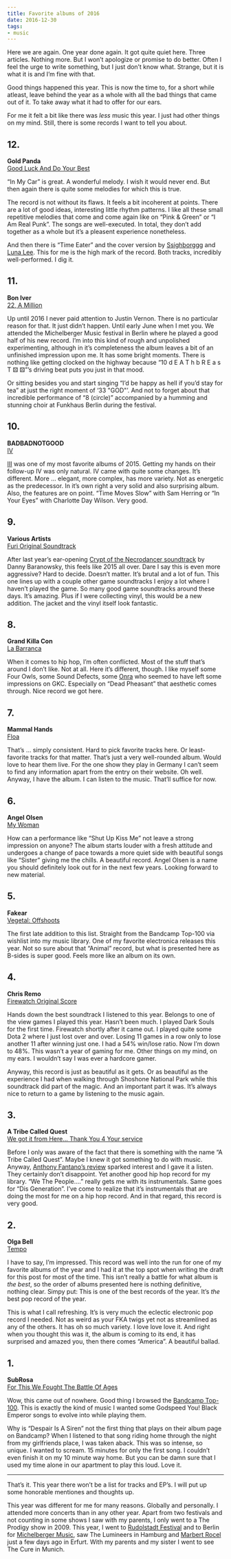 ```yaml
---
title: Favorite albums of 2016
date: 2016-12-30
tags:
- music
---
```

Here we are again. One year done again. It got quite quiet here. Three articles. Nothing more. But I won’t apologize or promise to do better. Often I feel the urge to write something, but I just don’t know what. Strange, but it is what it is and I’m fine with that.

<!--more-->

Good things happened this year. This is now the time to, for a short while atleast, leave behind the year as a whole with all the bad things that came out of it. To take away what it had to offer for our ears.

For me it felt a bit like there was *less* music this year. I just had other things on my mind. Still, there is some records I want to tell you about.



## 12.

**Gold Panda**<br>
[Good Luck And Do Your Best](https://goldpanda.bandcamp.com/album/good-luck-and-do-your-best)

“In My Car” is great. A wonderful melody. I wish it would never end. But then again there is quite some melodies for which this is true.

The record is not without its flaws. It feels a bit incoherent at points. There are a lot of good ideas, interesting little rhythm patterns. I like all these small repetitive melodies that come and come again like on “Pink & Green” or “I Am Real Punk”. The songs are well-executed. In total, they don’t add together as a whole but it’s a pleasent experience nonetheless.

And then there is “Time Eater” and the cover version by [Ssighborggg](https://ssighborggg.bandcamp.com) and [Luna Lee](https://www.youtube.com/user/luna422422). This for me is the high mark of the record. Both tracks, incredibly well-performed. I dig it.



## 11.

**Bon Iver**<br>
[22, A Million](https://boniver.bandcamp.com/album/22-a-million)

Up until 2016 I never paid attention to Justin Vernon. There is no particular reason for that. It just didn’t happen. Until early June when I met you. We attended the Michelberger Music festival in Berlin where he played a good half of his new record. I’m into this kind of rough and unpolished experimenting, although in it’s completeness the album leaves a bit of an unfinished impression upon me. It has some bright moments. There is nothing like getting clocked on the highway because “10 d E A T h b R E a s T ⚄ ⚄”’s driving beat puts you just in that mood.

Or sitting besides you and start singing “I’d be happy as hell if you’d stay for tea” at just the right moment of ‘33 "GOD"’. And not to forget about that incredible performance of “8 (circle)” accompanied by a humming and stunning choir at Funkhaus Berlin during the festival.



## 10.

**BADBADNOTGOOD**<br>
[IV](https://badbadnotgoodil.bandcamp.com/album/iv)

[III](https://badbadnotgoodil.bandcamp.com/album/iii) was one of my most favorite albums of 2015. Getting my hands on their follow-up IV was only natural. IV came with quite some changes. It’s different. More … elegant, more complex, has more variety. Not as energetic as the predecessor. In it’s own right a very solid and also surprising album. Also, the features are on point. “Time Moves Slow” with Sam Herring or “In Your Eyes” with Charlotte Day Wilson. Very good.



## 9.

**Various Artists**<br>
[Furi Original Soundtrack](https://furi.bandcamp.com/album/furi-original-soundtrack)

After last year’s ear-opening [Crypt of the Necrodancer soundtrack](https://dbsoundworks.bandcamp.com/album/crypt-of-the-necrodancer-ost) by Danny Baranowsky, this feels like 2015 all over. Dare I say this is even more aggressive? Hard to decide. Doesn’t matter. It’s brutal and a lot of fun. This one lines up with a couple other game soundtracks I enjoy a lot where I haven’t played the game. So many good game soundtracks around these days. It’s amazing. Plus if I were collecting vinyl, this would be a new addition. The jacket and the vinyl itself look fantastic.



## 8.

**Grand Killa Con**<br>
[La Barranca](https://drmdlr.bandcamp.com/album/la-barranca)

When it comes to hip hop, I’m often conflicted. Most of the stuff that’s around I don’t like. Not at all. Here it’s different, though. I like myself some Four Owls, some Sound Defects, some [Onra](https://onra.bandcamp.com) who seemed to have left some impressions on GKC. Especially on “Dead Pheasant” that aesthetic comes through. Nice record we got here.



## 7.

**Mammal Hands**<br>
[Floa](https://mammalhands.bandcamp.com/album/floa)

That’s … simply consistent. Hard to pick favorite tracks here. Or least-favorite tracks for that matter. That’s just a very well-rounded album. Would love to hear them live. For the one show they play in Germany I can’t seem to find any information apart from the entry on their website. Oh well. Anyway, I have the album. I can listen to the music. That’ll suffice for now.



## 6.

**Angel Olsen**<br>
[My Woman](https://angelolsen.bandcamp.com/album/my-woman)

How can a performance like “Shut Up Kiss Me” not leave a strong impression on anyone? The album starts louder with a fresh attitude and undergoes a change of pace towards a more quiet side with beautiful songs like “Sister” giving me the chills. A beautiful record. Angel Olsen is a name you should definitely look out for in the next few years. Looking forward to new material.



## 5.

**Fakear**<br>
[Vegetal: Offshoots](https://fakear.bandcamp.com/album/vegetal-offshoots)

The first late addition to this list. Straight from the Bandcamp Top-100 via wishlist into my music library. One of my favorite electronica releases this year. Not so sure about that “Animal” record, but what is presented here as B-sides is super good. Feels more like an album on its own.





## 4.

**Chris Remo**<br>
[Firewatch Original Score](https://camposantogames.bandcamp.com/album/firewatch-original-score)

Hands down the best soundtrack I listened to this year. Belongs to one of the view games I played this year. Hasn’t been much. I played Dark Souls for the first time. Firewatch shortly after it came out. I played quite some Dota 2 where I just lost over and over. Losing 11 games in a row only to lose another 11 after winning just one. I had a 54% win/lose ratio. Now I’m down to 48%. This wasn’t a year of gaming for me. Other things on my mind, on my ears. I wouldn’t say I was ever a hardcore gamer.

Anyway, this record is just as beautiful as it gets. Or as beautiful as the experience I had when walking through Shoshone National Park while this soundtrack did part of the magic. And an important part it was. It’s always nice to return to a game by listening to the music again.



## 3.

**A Tribe Called Quest**<br>
[We got it from Here… Thank You 4 Your service](https://play.spotify.com/album/3WvQpufOsPzkZvcSuynCf3)

Before I only was aware of the fact that there is something with the name “A Tribe Called Quest”. Maybe I knew it got something to do with music. Anyway, [Anthony Fantano’s review](https://www.youtube.com/watch?v=k0vMdRfwFxY) sparked interest and I gave it a listen. They certainly don’t disappoint. Yet another good hip hop record for my library. “We The People....” really gets me with its instrumentals. Same goes for “Dis Generation”. I’ve come to realize that it’s instrumentals that are doing the most for me on a hip hop record. And in that regard, this record is very good.



## 2.

**Olga Bell**<br>
[Tempo](https://bell.bandcamp.com/album/tempo)

I have to say, I’m impressed. This record was well into the run for one of my favorite albums of the year and I had it at the top spot when writing the draft for this post for most of the time. This isn’t really a battle for what album is *the best*, so the order of albums presented here is nothing definitive, nothing clear. Simpy put: This is one of the best records of the year. It’s *the* best pop record of the year.

This is what I call refreshing. It’s is very much the eclectic electronic pop record I needed. Not as weird as your FKA twigs yet not as streamlined as any of the others. It has oh so much variety. I love love love it. And right when you thought this was it, the album is coming to its end, it has surprised and amazed you, then there comes “America”. A beautiful ballad.



## 1.

**SubRosa**<br>
[For This We Fought The Battle Of Ages](https://profoundlorerecords.bandcamp.com/album/for-this-we-fought-the-battle-of-ages)

Wow, this came out of nowhere. Good thing I browsed the [Bandcamp Top-100](https://daily.bandcamp.com/2016/12/08/the-best-albums-of-2016-40-21/). This is exactly the kind of music I wanted some Godspeed You! Black Emperor songs to evolve into while playing them.

Why is “Despair Is A Siren” not the first thing that plays on their album page on Bandcamp? When I listened to that song riding home through the night from my girlfriends place, I was taken aback. This was so intense, so unique. I wanted to scream. 15 minutes for only the first song. I couldn’t even finish it on my 10 minute way home. But you can be damn sure that I used my time alone in our apartment to play this loud. Love it.



---

That’s it. This year there won’t be a list for tracks and EP’s. I will put up some honorable mentiones and thoughts up.

This year was different for me for many reasons. Globally and personally. I attended more concerts than in any other year. Apart from two festivals and not counting in some shows I saw with my parents, I only went to a The Prodigy show in 2009. This year, I went to [Rudolstadt Festival](https://rudolstadt-festival.de/en/) and to Berlin for [Michelberger Music](http://michelbergermusic.com/), saw The Lumineers in Hamburg and [Marbert Rocel](https://marbert-rocel.bandcamp.com/) just a few days ago in Erfurt. With my parents and my sister I went to see The Cure in Munich.
